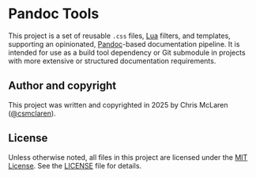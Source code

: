 # Pandoc Tools

This project is a set of reusable `.css` files, [Lua](https://www.lua.org) filters, and templates, supporting an opinionated, [Pandoc](https://pandoc.org)-based documentation pipeline. It is intended for use as a build tool dependency or Git submodule in projects with more extensive or structured documentation requirements.

## Author and copyright

This project was written and copyrighted in 2025 by Chris McLaren ([@csmclaren](https://www.github.com/csmclaren)).

## License

Unless otherwise noted, all files in this project are licensed under the [MIT License](https://choosealicense.com/licenses/mit/). See the [LICENSE](/LICENSE.txt) file for details.
